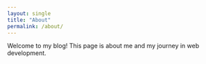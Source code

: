 ```yaml
---
layout: single
title: "About"
permalink: /about/
---
```


Welcome to my blog! This page is about me and my journey in web development.
